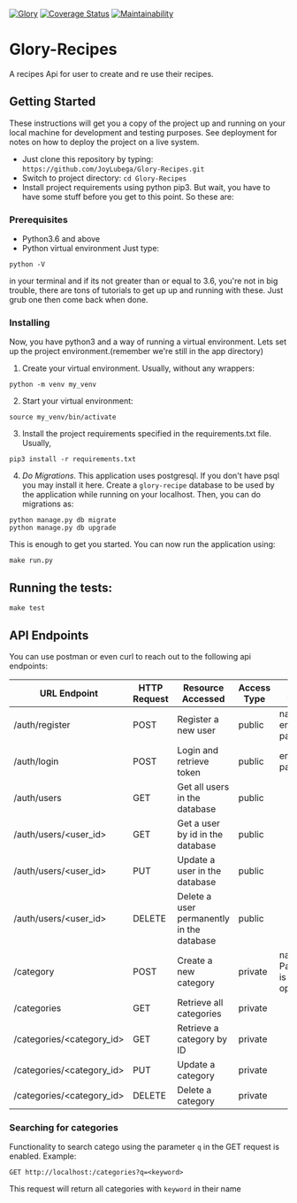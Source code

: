 [![Glory](https://img.shields.io/badge/GloryRecipes-API-yellow.svg)]()
[![Coverage Status](https://coveralls.io/repos/github/JoyLubega/Glory-Recipes/badge.svg?branch=ft-166540411-SetUp-Project)](https://coveralls.io/github/JoyLubega/Glory-Recipes?branch=ft-166540411-SetUp-Project)
[![Maintainability](https://api.codeclimate.com/v1/badges/608cf40af2de75aaab0b/maintainability)](https://codeclimate.com/github/JoyLubega/Glory-Recipes/maintainability)


# Glory-Recipes
A recipes Api for user to create and re use their recipes.

## Getting Started

These instructions will get you a copy of the project up and running on your local machine for development and testing purposes. See deployment for notes on how to deploy the project on a live system.
- Just clone this repository by typing: `https://github.com/JoyLubega/Glory-Recipes.git`
- Switch to project directory: `cd Glory-Recipes`
- Install project requirements using python pip3. But wait, you have to have some stuff before you get to this point. So these are:

### Prerequisites

- Python3.6 and above
- Python virtual environment
Just type:
```
python -V
```
in your terminal and if its not greater than or equal to 3.6, you're not in big trouble, there are tons of tutorials to get up up and running with these. Just grub one then come back when done.

### Installing

Now, you have python3 and a way of running a virtual environment. Lets set up the project environment.(remember we're still in the app directory)

1. Create your virtual environment. Usually, without any wrappers:
```
python -m venv my_venv
```
2. Start your virtual environment:
```
source my_venv/bin/activate
```
3. Install the project requirements specified in the requirements.txt file. Usually,
```
pip3 install -r requirements.txt
```
4. *Do Migrations*. This application uses postgresql. If you don't have psql you may install it here.
Create a `glory-recipe` database to be used by the application while running on your localhost.
Then, you can do migrations as:
```
python manage.py db migrate
python manage.py db upgrade
```

This is enough to get you started.
You can now run the application using:

`make run.py`

    
## Running the tests:

`make test`

## API Endpoints
You can use postman or even curl to reach out to the following api endpoints:

URL Endpoint	|               HTTP Request   | Resource Accessed | Access Type| json fields
----------------|-----------------|-------------|------------------ |------------|
/auth/register   |      POST	| Register a new user|public| name, email, password
/auth/login	  |     POST	| Login and retrieve token|public| email, password
/auth/users   |     GET     | Get all users in the database | public
/auth/users/<user_id>   |     GET     | Get a user by id in the database | public
/auth/users/<user_id>   |     PUT     | Update a user in the database | public
/auth/users/<user_id>   |     DELETE     | Delete a user permanently in the database | public
/category	              |      POST	|Create a new category|private| name, Parent_id is optional
/categories	              |      GET	|     Retrieve all categories|private
/categories/<category_id>            |  	GET	    | Retrieve a category by ID | private
/categories/<category_id> 	          |      PUT	|     Update a category |private
/categories/<category_id> 	          |      DELETE	| Delete a category |private


### Searching for categories

Functionality to search catego using the parameter `q` in the GET request is enabled. 
Example:

`GET http://localhost:/categories?q=<keyword>`

This request will return all categories with `keyword` in their name
